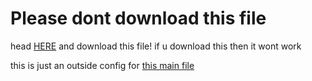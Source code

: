 # Please dont download this file
head [HERE](https://github.com/Realtrickz/BetterDiscordAddons/Themes/Retro/retro.theme.css) and download this file! if u download this then it wont work

this is just an outside config for [this main file](https://github.com/Realtrickz/BetterDiscordAddons/Themes/Retro/retro.theme.css)
